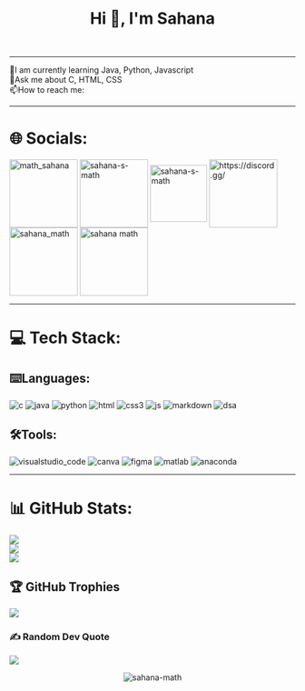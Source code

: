 

<h1 align="center">Hi 👋, I'm Sahana</h1>
<br><hr>
🌱I am currently learning Java, Python, Javascript<br>💭Ask me about C, HTML, CSS<br>📫How to reach me: <a href"ssmath312@gmail.com" target="blank"></a>

<hr>

# 🌐 Socials:
<a href="https://instagram.com/math_sahana" target="blank"><img align="center" src="https://user-images.githubusercontent.com/113685013/210164948-d5893ac7-4daa-4d19-aeda-7ee82778884f.svg" alt="math_sahana" height="120" width="120" /></a>
<a href="https://linkedin.com/in/sahana-s-math" target="blank"><img align="center" src="https://user-images.githubusercontent.com/113685013/210164950-481b81a3-6d95-439c-9de8-faf7b9094437.svg" alt="sahana-s-math" height="120" width="120" /></a>
<a href="https://mail.google.com/mail/u/0/?tab=rm&ogbl#inbox" target="blank"><img align="center" src="https://user-images.githubusercontent.com/113685013/210164961-432a6912-d230-42b3-aeff-25c68ba728de.svg" alt="sahana-s-math" height="100" width="100" /></a>
<a href="https://discord.gg/https://discord.gg/" target="blank"><img align="center" src="https://user-images.githubusercontent.com/113685013/210164942-53745a40-9e2c-4350-b150-22ebbe32cb34.svg" alt="https://discord.gg/" height="120" width="120" /></a>
<a href="https://twitter.com/sahana_math" target="blank"><img align="center" src="https://user-images.githubusercontent.com/113685013/210165274-94ea073d-5fcc-437d-8480-ccc700863641.svg" alt="sahana_math" height="120" width="120" /></a>
<a href="https://www.leetcode.com/sahana math" target="blank"><img align="center" src="https://user-images.githubusercontent.com/113685013/210165039-c0e6bd16-0aae-4d2a-9755-6cf4309bf344.svg" alt="sahana math" height="120" width="120" /></a>
<br><hr>

# 💻 Tech Stack:

## ⌨️Languages:

![c](https://user-images.githubusercontent.com/113685013/210165114-5f9b8f95-4eed-4864-9019-6b33df450bd0.svg)
![java](https://user-images.githubusercontent.com/113685013/210165130-e41d0f0e-12a5-4730-9592-5a86bd65429a.svg)
![python](https://user-images.githubusercontent.com/113685013/210165134-a839ce34-7046-479b-a930-b4a467140146.svg)
![html](https://user-images.githubusercontent.com/113685013/210165128-4e9069a0-1cd2-4da7-a1fa-e3333ea1bedd.svg)
![css3](https://user-images.githubusercontent.com/113685013/210165182-9345d221-9915-4152-9ea0-ed7452cad792.svg)
![js](https://user-images.githubusercontent.com/113685013/210165139-f6216e1a-44c4-4a9e-afe3-89945f3f0140.svg)
![markdown](https://user-images.githubusercontent.com/113685013/210165200-574b59c8-6563-41a3-9694-26952f13f923.svg)
![dsa](https://user-images.githubusercontent.com/113685013/210165210-b1335a15-568c-4922-a5ae-b854b8726e3a.svg)

## 🛠️Tools:

![visualstudio_code](https://user-images.githubusercontent.com/113685013/210165266-20aa9b78-0de7-4184-b5ad-553be7661a0b.svg)
![canva](https://user-images.githubusercontent.com/113685013/210165297-5da2e88f-17bf-404f-a0a7-33cbb8563959.svg)
![figma](https://user-images.githubusercontent.com/113685013/210165295-98eb61d7-ed5a-4137-b17f-4ddd397bd348.svg)
![matlab](https://user-images.githubusercontent.com/113685013/210165290-31d0069d-7b46-484d-b6ed-dd0f23396e26.svg)
![anaconda](https://user-images.githubusercontent.com/113685013/210165299-24d6f26c-52d7-4e03-beca-700d6cd983d0.svg)
<br><hr>

# 📊 GitHub Stats:
![](https://github-readme-stats.vercel.app/api?username=Sahana-Math&theme=vision-friendly-dark&hide_border=false&include_all_commits=false&count_private=false)<br/>
![](https://github-readme-streak-stats.herokuapp.com/?user=Sahana-Math&theme=vision-friendly-dark&hide_border=false)<br/>
![](https://github-readme-stats.vercel.app/api/top-langs/?username=Sahana-Math&theme=vision-friendly-dark&hide_border=false&include_all_commits=false&count_private=false&layout=compact)

## 🏆 GitHub Trophies
![](https://github-profile-trophy.vercel.app/?username=Sahana-Math&theme=radical&no-frame=false&no-bg=false&margin-w=4)

### ✍️ Random Dev Quote
![](https://quotes-github-readme.vercel.app/api?type=horizontal&theme=radical)

<p align="center"> <img src="https://komarev.com/ghpvc/?username=sahana-math&label=Profile%20views&color=0e75b6&style=flat" alt="sahana-math" /> </p>




<!-- Proudly created with GPRM ( https://gprm.itsvg.in ) -->
